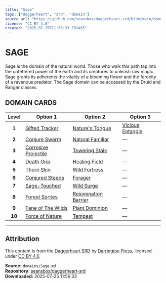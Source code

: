 ```yaml
---
title: "Sage"
tags: ["daggerheart", "srd", "domain"]
source_url: "https://github.com/seansbox/daggerheart-srd/blob/main/domains/Sage.md"
license: "CC BY 4.0"
created: "2025-07-25T11:56:33.791465"
---
```


# SAGE

Sage is the domain of the natural world. Those who walk this path tap into the unfettered power of the earth and its creatures to unleash raw magic. Sage grants its adherents the vitality of a blooming flower and the ferocity of a ravenous predator. The Sage domain can be accessed by the Druid and Ranger classes.

## DOMAIN CARDS

| **Level** | **Option 1**                                                   | **Option 2**                                                   | **Option 3**                                           |
| :-------: | -------------------------------------------------------------- | -------------------------------------------------------------- | ------------------------------------------------------ |
|   **1**   | [Gifted Tracker](../abilities/Gifted%20Tracker.md)             | [Nature's Tongue](../abilities/Natures%20Tongue.md)            | [Vicious Entangle](../abilities/Vicious%20Entangle.md) |
|   **2**   | [Conjure Swarm](../abilities/Conjure%20Swarm.md)               | [Natural Familiar](../abilities/Natural%20Familiar.md)         | —                                                      |
|   **3**   | [Corrosive Projectile](../abilities/Corrosive%20Projectile.md) | [Towering Stalk](../abilities/Towering%20Stalk.md)             | —                                                      |
|   **4**   | [Death Grip](../abilities/Death%20Grip.md)                     | [Healing Field](../abilities/Healing%20Field.md)               | —                                                      |
|   **5**   | [Thorn Skin](../abilities/Thorn%20Skin.md)                     | [Wild Fortress](../abilities/Wild%20Fortress.md)               | —                                                      |
|   **6**   | [Conjured Steeds](../abilities/Conjured%20Steeds.md)           | [Forager](../abilities/Forager.md)                             | —                                                      |
|   **7**   | [Sage-Touched](../abilities/Sage-Touched.md)                   | [Wild Surge](../abilities/Wild%20Surge.md)                     | —                                                      |
|   **8**   | [Forest Sprites](../abilities/Forest%20Sprites.md)             | [Rejuvenation Barrier](../abilities/Rejuvenation%20Barrier.md) | —                                                      |
|   **9**   | [Fane of The Wilds](../abilities/Fane%20of%20the%20Wilds.md)   | [Plant Dominion](../abilities/Plant%20Dominion.md)             | —                                                      |
|  **10**   | [Force of Nature](../abilities/Force%20of%20Nature.md)         | [Tempest](../abilities/Tempest.md)                             | —                                                      |

---

## Attribution

This content is from the [Daggerheart SRD](https://github.com/seansbox/daggerheart-srd/blob/main/domains/Sage.md) by [Darrington Press](https://darringtonpress.com/), licensed under [CC BY 4.0](https://creativecommons.org/licenses/by/4.0/).

**Source:** `domains/Sage.md`  
**Repository:** [seansbox/daggerheart-srd](https://github.com/seansbox/daggerheart-srd)  
**Downloaded:** 2025-07-25 11:56:33

